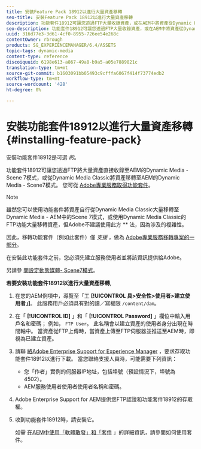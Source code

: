 ```yaml
---
title: 安裝Feature Pack 18912以進行大量資產移轉
seo-title: 安裝Feature Pack 18912以進行大量資產移轉
description: 功能套件18912可讓您透過FTP大量收錄資產，或在AEM中將資產從Dynamic Media Classic移轉至Dynamic Media。 Adobe支援提供此選用功能套件。
seo-description: 功能套件18912可讓您透過FTP大量收錄資產，或在AEM中將資產從Dynamic Media Classic移轉至Dynamic Media。 Adobe支援提供此選用功能套件。
uuid: 316d77e3-3d61-4cf0-8955-726ee54e268c
contentOwner: rbrough
products: SG_EXPERIENCEMANAGER/6.4/ASSETS
topic-tags: dynamic-media
content-type: reference
discoiquuid: 6198e613-a867-49a8-b9a5-a05e7889821c
translation-type: tm+mt
source-git-commit: b1603091bb05493c9cfffa6067f414f73774edb2
workflow-type: tm+mt
source-wordcount: '428'
ht-degree: 0%

---
```



# 安裝功能套件18912以進行大量資產移轉 {#installing-feature-pack}

安裝功能套件18912是可選 _的_。

功能套件18912可讓您透過FTP將大量資產直接收錄至AEM的Dynamic Media - Scene 7模式，或從Dynamic Media Classic將資產移轉至AEM的Dynamic Media - Scene7模式。 您可從 [Adobe專業服務取得功能套件](https://www.adobe.com/experience-cloud/consulting-services.html)。

>[!NOTE]
>
>雖然您可以使用功能套件將資產自行從Dynamic Media Classic大量移轉至Dynamic Media - AEM中的Scene 7模式，或使用Dynamic Media Classic的FTP功能大量移轉資產，但Adobe不建議使用此方 ** 法，因為涉及的複雜性。
>
>因此，移轉功能套件（例如此套件）僅 *支援* ，做為 [Adobe專業服務移轉專案的一部分](https://www.adobe.com/experience-cloud/consulting-services.html)。

在安裝此功能套件之前，您必須先建立服務使用者並將該資訊提供給Adobe。

另請參 [閱設定動態媒體- Scene7模式](https://helpx.adobe.com/experience-manager/6-4/assets/using/config-dms7.html)。

**若要安裝功能套件18912以進行大量資產移轉**,

1. 在您的AEM例項中，導覽至「工 **[!UICONTROL 具>安全性>使用者>建立使用者」]**。 此服務用戶必須具有對的讀／寫權限 `/content/dam`。
1. 在「 **[!UICONTROL ID]** 」和「 **[!UICONTROL Password]** 」欄位中輸入用戶名和密碼； 例如， `FTP User`。 此名稱會以建立資產的使用者身分出現在時間軸中。 當資產從FTP上傳時，當資產上傳至FTP伺服器並推送至AEM時，即視為已建立資產。
1. 請聯 [絡Adobe Enterprise Support for Experience Manager](https://helpx.adobe.com/tw/contact/enterprise-support.ec.html) ，要求存取功能套件18912以進行下載。 當您聯絡支援人員時，可能需要下列資訊：

   * 您「作者」實例的伺服器IP地址，包括埠號（預設情況下，埠號為4502）。
   * AEM服務使用者使用者使用者名稱和密碼。

1. Adobe Enterprise Support for AEM提供您FTP認證和功能套件18912的存取權。

1. 收到功能套件18912時，請安裝它。

   如需 [在AEM中使用「軟體散發」和「套件](/help/sites-administering/package-manager.md) 」的詳細資訊，請參閱如何使用套件。
